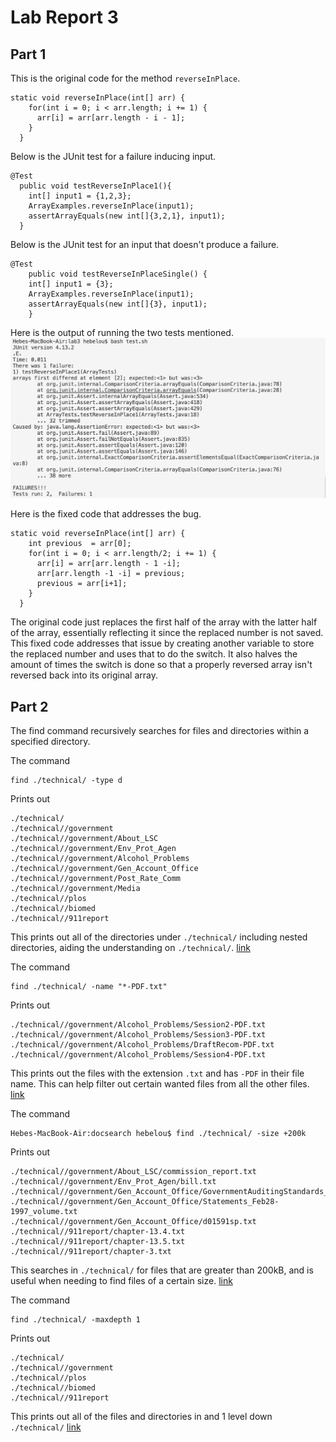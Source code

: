 # Lab Report 3
## Part 1
This is the original code for the method `reverseInPlace`.
```
static void reverseInPlace(int[] arr) {
    for(int i = 0; i < arr.length; i += 1) {
      arr[i] = arr[arr.length - i - 1];
    }
  }
```
Below is the JUnit test for a failure inducing input.
```
@Test
  public void testReverseInPlace1(){
    int[] input1 = {1,2,3};
    ArrayExamples.reverseInPlace(input1);
    assertArrayEquals(new int[]{3,2,1}, input1);
  }
```
Below is the JUnit test for an input that doesn't produce a failure.
```
@Test 
	public void testReverseInPlaceSingle() {
    int[] input1 = {3};
    ArrayExamples.reverseInPlace(input1);
    assertArrayEquals(new int[]{3}, input1);
	}
```
Here is the output of running the two tests mentioned.
![Image](CSE15L-Lab3-Q1.png)


Here is the fixed code that addresses the bug.
```
static void reverseInPlace(int[] arr) {
    int previous  = arr[0];
    for(int i = 0; i < arr.length/2; i += 1) {
      arr[i] = arr[arr.length - 1 -i];
      arr[arr.length -1 -i] = previous;
      previous = arr[i+1];
    }
  }
```
The original code just replaces the first half of the array with the latter half of the array, essentially reflecting it since the replaced number is not saved. This fixed code addresses that issue by creating another variable to store the replaced number and uses that to do the switch. It also halves the amount of times the switch is done so that a properly reversed array isn't reversed back into its original array.  

## Part 2
The find command recursively searches for files and directories within a specified directory.

The command
```
find ./technical/ -type d
```
Prints out
```
./technical/
./technical//government
./technical//government/About_LSC
./technical//government/Env_Prot_Agen
./technical//government/Alcohol_Problems
./technical//government/Gen_Account_Office
./technical//government/Post_Rate_Comm
./technical//government/Media
./technical//plos
./technical//biomed
./technical//911report
```
This prints out all of the directories under `./technical/` including nested directories, aiding the understanding on `./technical/`. 
[link](https://snapshooter.com/learn/linux/find)

The command
```
find ./technical/ -name "*-PDF.txt"
```
Prints out
```
./technical//government/Alcohol_Problems/Session2-PDF.txt
./technical//government/Alcohol_Problems/Session3-PDF.txt
./technical//government/Alcohol_Problems/DraftRecom-PDF.txt
./technical//government/Alcohol_Problems/Session4-PDF.txt
```
This prints out the files with the extension `.txt` and has `-PDF` in their file name. This can help filter out certain wanted files from all the other files. 
[link](https://snapshooter.com/learn/linux/find)

The command 
```
Hebes-MacBook-Air:docsearch hebelou$ find ./technical/ -size +200k
```
Prints out
```
./technical//government/About_LSC/commission_report.txt
./technical//government/Env_Prot_Agen/bill.txt
./technical//government/Gen_Account_Office/GovernmentAuditingStandards_yb2002ed.txt
./technical//government/Gen_Account_Office/Statements_Feb28-1997_volume.txt
./technical//government/Gen_Account_Office/d01591sp.txt
./technical//911report/chapter-13.4.txt
./technical//911report/chapter-13.5.txt
./technical//911report/chapter-3.txt
```
This searches in `./technical/` for files that are greater than 200kB, and is useful when needing to find files of a certain size.
[link](https://snapshooter.com/learn/linux/find)

The command 
```
find ./technical/ -maxdepth 1
```
Prints out
```
./technical/
./technical//government
./technical//plos
./technical//biomed
./technical//911report
```
This prints out all of the files and directories in and 1 level down `./technical/` 
[link](https://www.tutorialspoint.com/mindepth-and-maxdepth-in-linux-find-command-for-limiting-search-to-a-specific-directory)
